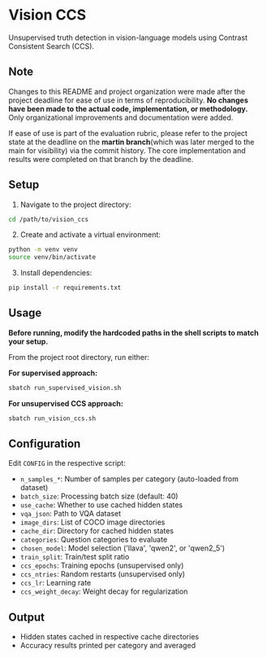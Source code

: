 # Vision CCS

Unsupervised truth detection in vision-language models using Contrast Consistent Search (CCS).

## Note

Changes to this README and project organization were made after the project deadline for ease of use in terms of reproducibility. **No changes have been made to the actual code, implementation, or methodology.** Only organizational improvements and documentation were added.

If ease of use is part of the evaluation rubric, please refer to the project state at the deadline on the **martin branch**(which was later merged to the main for visibility) via the commit history. The core implementation and results were completed on that branch by the deadline.

## Setup

1. Navigate to the project directory:
```bash
cd /path/to/vision_ccs
```

2. Create and activate a virtual environment:
```bash
python -m venv venv
source venv/bin/activate
```

3. Install dependencies:
```bash
pip install -r requirements.txt
```

## Usage

**Before running, modify the hardcoded paths in the shell scripts to match your setup.**

From the project root directory, run either:

**For supervised approach:**
```bash
sbatch run_supervised_vision.sh
```

**For unsupervised CCS approach:**
```bash
sbatch run_vision_ccs.sh
```

## Configuration

Edit `CONFIG` in the respective script:

- `n_samples_*`: Number of samples per category (auto-loaded from dataset)
- `batch_size`: Processing batch size (default: 40)
- `use_cache`: Whether to use cached hidden states
- `vqa_json`: Path to VQA dataset
- `image_dirs`: List of COCO image directories
- `cache_dir`: Directory for cached hidden states
- `categories`: Question categories to evaluate
- `chosen_model`: Model selection ('llava', 'qwen2', or 'qwen2_5')
- `train_split`: Train/test split ratio
- `ccs_epochs`: Training epochs (unsupervised only)
- `ccs_ntries`: Random restarts (unsupervised only)
- `ccs_lr`: Learning rate
- `ccs_weight_decay`: Weight decay for regularization

## Output

- Hidden states cached in respective cache directories
- Accuracy results printed per category and averaged
